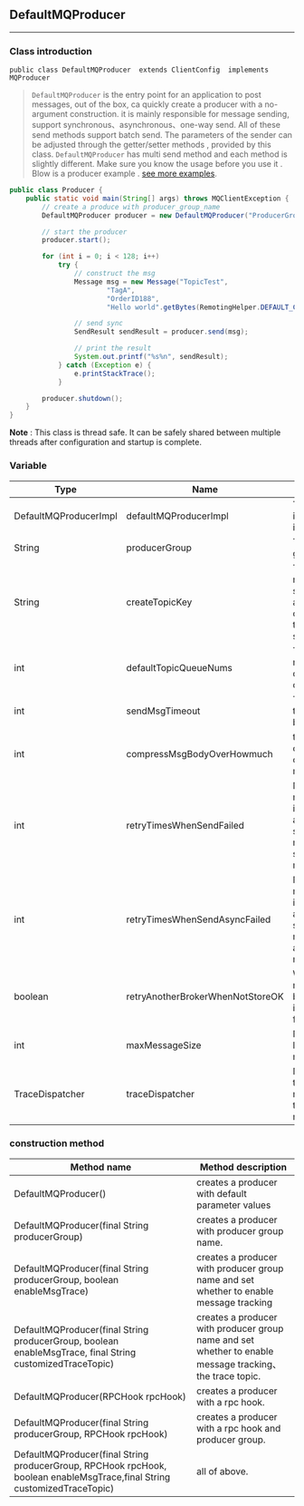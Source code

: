 ## DefaultMQProducer
---
### Class introduction

`public class DefaultMQProducer 
extends ClientConfig 
implements MQProducer`

>`DefaultMQProducer` is the entry point for an application to post messages, out of the box, ca  quickly create a producer with a no-argument construction. it is mainly responsible for message sending, support synchronous、asynchronous、one-way send. All of these send methods support batch send.  The parameters of the sender can be adjusted through the getter/setter methods , provided by this class. `DefaultMQProducer` has multi send method and each method is slightly different. Make  sure you know the usage before you use it . Blow is a producer example . [see more examples](https://github.com/apache/rocketmq/blob/master/example/src/main/java/org/apache/rocketmq/example/).

``` java 
public class Producer {
    public static void main(String[] args) throws MQClientException {
        // create a produce with producer_group_name
        DefaultMQProducer producer = new DefaultMQProducer("ProducerGroupName");

        // start the producer
        producer.start();

        for (int i = 0; i < 128; i++)
            try {
            	// construct the msg
                Message msg = new Message("TopicTest",
                        "TagA",
                        "OrderID188",
                        "Hello world".getBytes(RemotingHelper.DEFAULT_CHARSET));

                // send sync
                SendResult sendResult = producer.send(msg);

                // print the result
                System.out.printf("%s%n", sendResult);
            } catch (Exception e) {
                e.printStackTrace();
            }

        producer.shutdown();
    }
}
```

**Note** : This class is thread safe. It can be safely shared between multiple threads after configuration and startup is complete.

###  Variable 

|Type|Name| description                                                  |
|------|-------|-------|
|DefaultMQProducerImpl|defaultMQProducerImpl|The producer's internal default implementation|
|String|producerGroup|The producer's group|
|String|createTopicKey| Topics that do not exist on the server are automatically created when the message is sent |
|int|defaultTopicQueueNums|The default number of queues to create a topic|
|int|sendMsgTimeout|The timeout for the message to be sent|
|int|compressMsgBodyOverHowmuch|the threshold of the compress of  message body|
|int|retryTimesWhenSendFailed|Maximum number of internal attempts to send a message in synchronous mode|
|int|retryTimesWhenSendAsyncFailed|Maximum number of internal attempts to send a message in asynchronous mode|
|boolean|retryAnotherBrokerWhenNotStoreOK|Whether to retry another broker if an internal send fails|
|int|maxMessageSize| Maximum length of message body                                   |
|TraceDispatcher|traceDispatcher| Message trackers. Use rcpHook to track messages              |

### construction method 

|Method name|Method description|
|-------|------------|
|DefaultMQProducer()| creates a producer with default parameter values             |
|DefaultMQProducer(final String producerGroup)| creates a producer with producer group name.                 |
|DefaultMQProducer(final String producerGroup, boolean enableMsgTrace)|creates a producer with producer group name and set whether to enable message tracking|
|DefaultMQProducer(final String producerGroup, boolean enableMsgTrace, final String customizedTraceTopic)|creates a producer with producer group name and set whether to enable message tracking、the trace topic.|
|DefaultMQProducer(RPCHook rpcHook)|creates a producer with  a rpc hook.|
|DefaultMQProducer(final String producerGroup, RPCHook rpcHook)|creates a producer with  a rpc hook and producer group.|
|DefaultMQProducer(final String producerGroup, RPCHook rpcHook, boolean enableMsgTrace,final String customizedTraceTopic)|all of above.|


